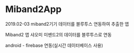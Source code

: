 # Miband2App
2019.02-03 miband2기기 데이터를 블루투스 연동하여 추출한 앱

Miband2 앱
샤오미 미밴드2의 데이터를 블루투스로 연동

android - firebase 연동(실시간 데이터베이스 사용)

